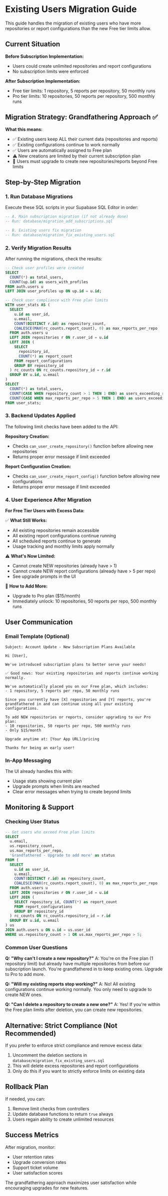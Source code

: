 # Existing Users Migration Guide

This guide handles the migration of existing users who have more repositories or report configurations than the new Free tier limits allow.

## Current Situation

**Before Subscription Implementation:**

- Users could create unlimited repositories and report configurations
- No subscription limits were enforced

**After Subscription Implementation:**

- Free tier limits: 1 repository, 5 reports per repository, 50 monthly runs
- Pro tier limits: 10 repositories, 50 reports per repository, 500 monthly runs

## Migration Strategy: Grandfathering Approach ✅

**What this means:**

- ✅ Existing users keep ALL their current data (repositories and reports)
- ✅ Existing configurations continue to work normally
- ✅ Users are automatically assigned to Free plan
- ⚠️ New creations are limited by their current subscription plan
- 🎯 Users must upgrade to create new repositories/reports beyond Free limits

## Step-by-Step Migration

### 1. Run Database Migrations

Execute these SQL scripts in your Supabase SQL Editor in order:

```sql
-- A. Main subscription migration (if not already done)
-- Run: database/migration_add_subscriptions.sql

-- B. Existing users fix migration
-- Run: database/migration_fix_existing_users.sql
```

### 2. Verify Migration Results

After running the migrations, check the results:

```sql
-- Check user profiles were created
SELECT
  COUNT(*) as total_users,
  COUNT(up.id) as users_with_profiles
FROM auth.users u
LEFT JOIN user_profiles up ON up.id = u.id;

-- Check user compliance with Free plan limits
WITH user_stats AS (
  SELECT
    u.id as user_id,
    u.email,
    COUNT(DISTINCT r.id) as repository_count,
    COALESCE(MAX(rc_counts.report_count), 0) as max_reports_per_repo
  FROM auth.users u
  LEFT JOIN repositories r ON r.user_id = u.id
  LEFT JOIN (
    SELECT
      repository_id,
      COUNT(*) as report_count
    FROM report_configurations
    GROUP BY repository_id
  ) rc_counts ON rc_counts.repository_id = r.id
  GROUP BY u.id, u.email
)
SELECT
  COUNT(*) as total_users,
  COUNT(CASE WHEN repository_count > 1 THEN 1 END) as users_exceeding_repo_limit,
  COUNT(CASE WHEN max_reports_per_repo > 5 THEN 1 END) as users_exceeding_report_limit
FROM user_stats;
```

### 3. Backend Updates Applied

The following limit checks have been added to the API:

**Repository Creation:**

- Checks `can_user_create_repository()` function before allowing new repositories
- Returns proper error message if limit exceeded

**Report Configuration Creation:**

- Checks `can_user_create_report_config()` function before allowing new configurations
- Returns proper error message if limit exceeded

### 4. User Experience After Migration

**For Free Tier Users with Excess Data:**

✅ **What Still Works:**

- All existing repositories remain accessible
- All existing report configurations continue running
- All scheduled reports continue to generate
- Usage tracking and monthly limits apply normally

⚠️ **What's Now Limited:**

- Cannot create NEW repositories (already have > 1)
- Cannot create NEW report configurations (already have > 5 per repo)
- See upgrade prompts in the UI

🎯 **How to Add More:**

- Upgrade to Pro plan ($15/month)
- Immediately unlock: 10 repositories, 50 reports per repo, 500 monthly runs

## User Communication

### Email Template (Optional)

```
Subject: Account Update - New Subscription Plans Available

Hi [User],

We've introduced subscription plans to better serve your needs!

✅ Good news: Your existing repositories and reports continue working normally.

We've automatically placed you on our Free plan, which includes:
- 1 repository, 5 reports per repo, 50 monthly runs

Since you currently have [X] repositories and [Y] reports, you're grandfathered in and can continue using all your existing configurations.

To add NEW repositories or reports, consider upgrading to our Pro plan:
- 10 repositories, 50 reports per repo, 500 monthly runs
- Only $15/month

Upgrade anytime at: [Your App URL]/pricing

Thanks for being an early user!
```

### In-App Messaging

The UI already handles this with:

- Usage stats showing current plan
- Upgrade prompts when limits are reached
- Clear error messages when trying to create beyond limits

## Monitoring & Support

### Checking User Status

```sql
-- Get users who exceed Free plan limits
SELECT
  u.email,
  us.repository_count,
  us.max_reports_per_repo,
  'Grandfathered - Upgrade to add more' as status
FROM (
  SELECT
    u.id as user_id,
    u.email,
    COUNT(DISTINCT r.id) as repository_count,
    COALESCE(MAX(rc_counts.report_count), 0) as max_reports_per_repo
  FROM auth.users u
  LEFT JOIN repositories r ON r.user_id = u.id
  LEFT JOIN (
    SELECT repository_id, COUNT(*) as report_count
    FROM report_configurations
    GROUP BY repository_id
  ) rc_counts ON rc_counts.repository_id = r.id
  GROUP BY u.id, u.email
) us
JOIN auth.users u ON u.id = us.user_id
WHERE us.repository_count > 1 OR us.max_reports_per_repo > 5;
```

### Common User Questions

**Q: "Why can't I create a new repository?"**
A: You're on the Free plan (1 repository limit) but already have multiple repositories from before our subscription launch. You're grandfathered in to keep existing ones. Upgrade to Pro to add more.

**Q: "Will my existing reports stop working?"**
A: No! All existing configurations continue working normally. You only need to upgrade to create NEW ones.

**Q: "Can I delete a repository to create a new one?"**
A: Yes! If you're within the Free plan limits after deletion, you can create new repositories.

## Alternative: Strict Compliance (Not Recommended)

If you prefer to enforce strict compliance and remove excess data:

1. Uncomment the deletion sections in `database/migration_fix_existing_users.sql`
2. This will delete excess repositories and report configurations
3. Only do this if you want to strictly enforce limits on existing data

## Rollback Plan

If needed, you can:

1. Remove limit checks from controllers
2. Update database functions to return `true` always
3. Users regain ability to create unlimited resources

## Success Metrics

After migration, monitor:

- User retention rates
- Upgrade conversion rates
- Support ticket volume
- User satisfaction scores

The grandfathering approach maximizes user satisfaction while encouraging upgrades for new features.
